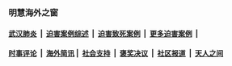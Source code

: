 
### 明慧海外之窗

####  [武汉肺炎](indexes/365.md?t=01281700) &nbsp;|&nbsp;  [迫害案例综述](indexes/328.md?t=01281700) &nbsp;|&nbsp; [迫害致死案例](indexes/277.md?t=01281700)  &nbsp;|&nbsp; [更多迫害案例](indexes/81.md?t=01281700)  &nbsp;|&nbsp; 
####  [时事评论](indexes/251.md?t=01281700) &nbsp;|&nbsp; [海外简讯](indexes/245.md?t=01281700)&nbsp;|&nbsp;  [社会支持](indexes/140.md?t=01281700) &nbsp;|&nbsp; [褒奖决议](indexes/282.md?t=01281700) &nbsp;|&nbsp; [社区报道](indexes/91.md?t=01281700)  &nbsp;|&nbsp; [天人之间](indexes/78.md?t=01281700) 

